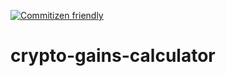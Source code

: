 [![Commitizen friendly](https://img.shields.io/badge/commitizen-friendly-brightgreen.svg)](http://commitizen.github.io/cz-cli/)
# crypto-gains-calculator


